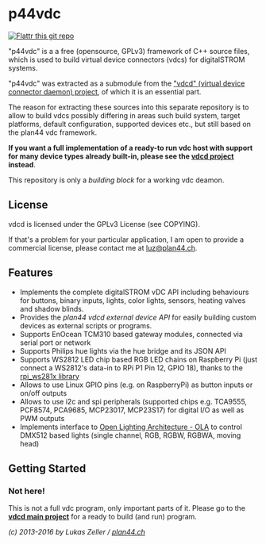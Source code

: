 
p44vdc
======

[![Flattr this git repo](http://api.flattr.com/button/flattr-badge-large.png)](https://flattr.com/submit/auto?user_id=luz&url=https://github.com/plan44/p44vdc&title=p44vdc&language=&tags=github&category=software) 

"p44vdc" is a a free (opensource, GPLv3) framework of C++ source files, which is used to build virtual device connectors (vdcs) for digitalSTROM systems.

"p44vdc" was extracted as a submodule from the ["vdcd" (virtual device connector daemon) project](https://github.com/plan44/vdcd), of which it is an essential part.

The reason for extracting these sources into this separate repository is to allow to build vdcs possibly differing in areas such build system, target platforms, default configuration, supported devices etc., but still based on the plan44 vdc framework.

**If you want a full implementation of a ready-to run vdc host with support for many device types already built-in, please see the [vdcd project](https://github.com/plan44/vdcd) instead**.

This repository is only a *building block* for a working vdc deamon.

License
-------

vdcd is licensed under the GPLv3 License (see COPYING).

If that's a problem for your particular application, I am open to provide a commercial license, please contact me at [luz@plan44.ch](mailto:luz@plan44.ch).


Features
--------

- Implements the complete digitalSTROM vDC API including behaviours for buttons, binary inputs, lights, color lights, sensors, heating valves and shadow blinds.
- Provides the *plan44 vdcd external device API* for easily building custom devices as external scripts or programs.
- Supports EnOcean TCM310 based gateway modules, connected via serial port or network
- Supports Philips hue lights via the hue bridge and its JSON API
- Supports WS2812 LED chip based RGB LED chains on Raspberry Pi (just connect a WS2812's data-in to RPi P1 Pin 12, GPIO 18), thanks to the [rpi_ws281x library](https://github.com/richardghirst/rpi_ws281x.git)
- Allows to use Linux GPIO pins (e.g. on RaspberryPi) as button inputs or on/off outputs
- Allows to use i2c and spi peripherals (supported chips e.g. TCA9555, PCF8574, PCA9685, MCP23017, MCP23S17) for digital I/O as well as PWM outputs
- Implements interface to [Open Lighting Architecture - OLA](http://www.openlighting.org/) to control DMX512 based lights (single channel, RGB, RGBW, RGBWA, moving head)


Getting Started
---------------

### Not here!

This is not a full vdc program, only important parts of it. Please go to the [**vdcd main project**](https://github.com/plan44/vdcd) for a ready to build (and run) program.

*(c) 2013-2016 by Lukas Zeller / [plan44.ch](http://www.plan44.ch/automation)*
